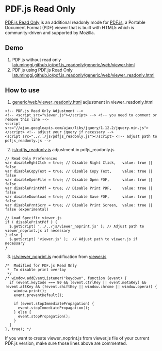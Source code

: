 # PDF.js Read Only
[PDF.js Read Only](https://github.com/latuminggi/pdf.js_readonly) is an additional readonly mode for [PDF.js](https://mozilla.github.io/pdf.js), a Portable Document Format (PDF) viewer that is built with HTML5 which is community-driven and supported by Mozilla.

## Demo
1. PDF.js without read only [latuminggi.github.io/pdf.js_readonly/generic/web/viewer.html](https://latuminggi.github.io/pdf.js_readonly/generic/web/viewer.html)
2. PDF.js using PDF.js Read Only [latuminggi.github.io/pdf.js_readonly/generic/web/viewer_readonly.html](https://latuminggi.github.io/pdf.js_readonly/generic/web/viewer_readonly.html)

## How to use
1. [generic/web/viewer_readonly.html](https://github.com/latuminggi/pdf.js_readonly/blob/master/generic/web/viewer_readonly.html#L40)
adjustment in viewer_readonly.html
```
<!-- PDF.js Read Only Adjustment -->
<!-- <script src="viewer.js"></script> --> <!-- you need to comment or remove this line -->
<script src="//ajax.googleapis.com/ajax/libs/jquery/1.12.2/jquery.min.js"></script> <!-- adjust your jquery if necessary -->
<script src="../../js/pdfjs_readonly.js"></script> <!-- adjust path to pdfjs_readonly.js -->
```
2. [js/pdfjs_readonly.js](https://github.com/latuminggi/pdf.js_readonly/blob/master/js/pdfjs_readonly.js#L5)
adjustment in pdfjs_readonly.js
```
// Read Only Preferences
var disableRghtClck = true; // Disable Right Click,   value: true || false
var disableCopyText = true; // Disable Copy Text,     value: true || false
var disableOpenFile = true; // Disable Open PDF,      value: true || false
var disablePrintPdf = true; // Disable Print PDF,     value: true || false
var disableDownload = true; // Disable Save PDF,      value: true || false
var disablePrntScrn = true; // Disable Print Screen,  value: true || false (experimental)

// Load Specific viewer.js
if ( disablePrintPdf ) {
  $.getScript( '../../js/viewer_noprint.js' ); // Adjust path to viewer_noprint.js if necessary
} else {
  $.getScript( 'viewer.js' );  // Adjust path to viewer.js if necessary
}
```
3. [js/viewer_noprint.js](https://github.com/latuminggi/pdf.js_readonly/blob/master/js/viewer_noprint.js#L15372)
modification from [viewer.js](https://github.com/latuminggi/pdf.js_readonly/blob/master/generic/web/viewer.js#L15372)
```
/*  Modified for PDF.js Read Only
 *  To disable print overlay
 */
/* window.addEventListener("keydown", function (event) {
  if (event.keyCode === 80 && (event.ctrlKey || event.metaKey) && !event.altKey && (!event.shiftKey || window.chrome || window.opera)) {
    window.print();
    event.preventDefault();

    if (event.stopImmediatePropagation) {
      event.stopImmediatePropagation();
    } else {
      event.stopPropagation();
    }
  }
}, true); */
```
If you want to create viewer_noprint.js from viewer.js file of your current PDF.js version, make sure those lines above are commented.